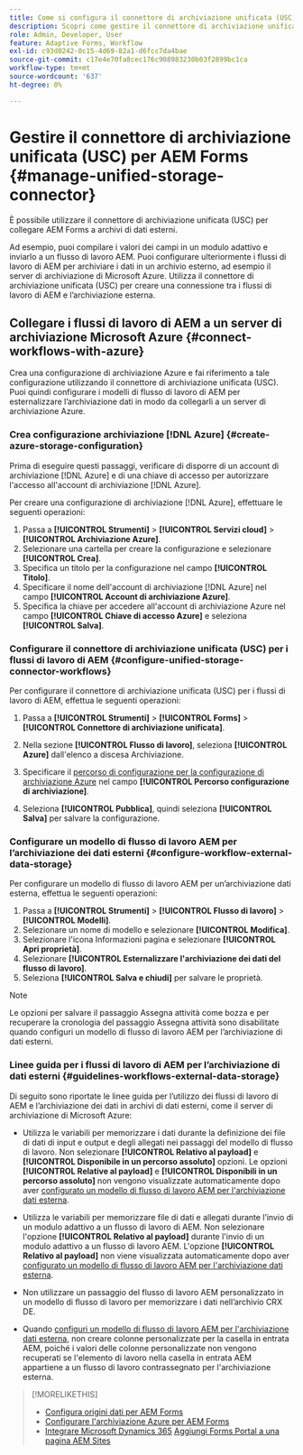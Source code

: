 ```yaml
---
title: Come si configura il connettore di archiviazione unificata (USC) per AEM Forms?
description: Scopri come gestire il connettore di archiviazione unificata (USC) per AEM Forms. Utilizza il connettore di archiviazione unificata (USC) per collegare AEM Forms alle archiviazioni dati esterne.
role: Admin, Developer, User
feature: Adaptive Forms, Workflow
exl-id: c93d0242-0c15-4d69-82a1-d6fcc7da4bae
source-git-commit: c17e4e70fa8cec176c908983230b03f2899bc1ca
workflow-type: tm+mt
source-wordcount: '637'
ht-degree: 0%

---
```


# Gestire il connettore di archiviazione unificata (USC) per AEM Forms {#manage-unified-storage-connector}

È possibile utilizzare il connettore di archiviazione unificata (USC) per collegare AEM Forms a archivi di dati esterni.

Ad esempio, puoi compilare i valori dei campi in un modulo adattivo e inviarlo a un flusso di lavoro AEM. Puoi configurare ulteriormente i flussi di lavoro di AEM per archiviare i dati in un archivio esterno, ad esempio il server di archiviazione di Microsoft Azure. Utilizza il connettore di archiviazione unificata (USC) per creare una connessione tra i flussi di lavoro di AEM e l’archiviazione esterna.

## Collegare i flussi di lavoro di AEM a un server di archiviazione Microsoft Azure {#connect-workflows-with-azure}

Crea una configurazione di archiviazione Azure e fai riferimento a tale configurazione utilizzando il connettore di archiviazione unificata (USC). Puoi quindi configurare i modelli di flusso di lavoro di AEM per esternalizzare l’archiviazione dati in modo da collegarli a un server di archiviazione Azure.

### Crea configurazione archiviazione [!DNL Azure] {#create-azure-storage-configuration}

Prima di eseguire questi passaggi, verificare di disporre di un account di archiviazione [!DNL Azure] e di una chiave di accesso per autorizzare l&#39;accesso all&#39;account di archiviazione [!DNL Azure].

Per creare una configurazione di archiviazione [!DNL Azure], effettuare le seguenti operazioni:

1. Passa a **[!UICONTROL Strumenti]** > **[!UICONTROL Servizi cloud]** > **[!UICONTROL Archiviazione Azure]**.
1. Selezionare una cartella per creare la configurazione e selezionare **[!UICONTROL Crea]**.
1. Specifica un titolo per la configurazione nel campo **[!UICONTROL Titolo]**.
1. Specificare il nome dell&#39;account di archiviazione [!DNL Azure] nel campo **[!UICONTROL Account di archiviazione Azure]**.
1. Specifica la chiave per accedere all&#39;account di archiviazione Azure nel campo **[!UICONTROL Chiave di accesso Azure]** e seleziona **[!UICONTROL Salva]**.

### Configurare il connettore di archiviazione unificata (USC) per i flussi di lavoro di AEM {#configure-unified-storage-connector-workflows}

Per configurare il connettore di archiviazione unificata (USC) per i flussi di lavoro di AEM, effettua le seguenti operazioni:

1. Passa a **[!UICONTROL Strumenti]** > **[!UICONTROL Forms]** > **[!UICONTROL Connettore di archiviazione unificata]**.

1. Nella sezione **[!UICONTROL Flusso di lavoro]**, seleziona **[!UICONTROL Azure]** dall&#39;elenco a discesa Archiviazione.
1. Specificare il [percorso di configurazione per la configurazione di archiviazione Azure](#create-azure-storage-configuration) nel campo **[!UICONTROL Percorso configurazione di archiviazione]**.
1. Seleziona **[!UICONTROL Pubblica]**, quindi seleziona **[!UICONTROL Salva]** per salvare la configurazione.

### Configurare un modello di flusso di lavoro AEM per l’archiviazione dei dati esterni {#configure-workflow-external-data-storage}

Per configurare un modello di flusso di lavoro AEM per un’archiviazione dati esterna, effettua le seguenti operazioni:

1. Passa a **[!UICONTROL Strumenti]** > **[!UICONTROL Flusso di lavoro]** > **[!UICONTROL Modelli]**.
1. Selezionare un nome di modello e selezionare **[!UICONTROL Modifica]**.
1. Selezionare l&#39;icona Informazioni pagina e selezionare **[!UICONTROL Apri proprietà]**.
1. Selezionare **[!UICONTROL Esternalizzare l&#39;archiviazione dei dati del flusso di lavoro]**.
1. Seleziona **[!UICONTROL Salva e chiudi]** per salvare le proprietà.

>[!NOTE]
>
>Le opzioni per salvare il passaggio Assegna attività come bozza e per recuperare la cronologia del passaggio Assegna attività sono disabilitate quando configuri un modello di flusso di lavoro AEM per l’archiviazione di dati esterni.

### Linee guida per i flussi di lavoro di AEM per l’archiviazione di dati esterni {#guidelines-workflows-external-data-storage}

Di seguito sono riportate le linee guida per l’utilizzo dei flussi di lavoro di AEM e l’archiviazione dei dati in archivi di dati esterni, come il server di archiviazione di Microsoft Azure:

* Utilizza le variabili per memorizzare i dati durante la definizione dei file di dati di input e output e degli allegati nei passaggi del modello di flusso di lavoro. Non selezionare **[!UICONTROL Relativo al payload]** e **[!UICONTROL Disponibile in un percorso assoluto]** opzioni. Le opzioni **[!UICONTROL Relative al payload]** e **[!UICONTROL Disponibili in un percorso assoluto]** non vengono visualizzate automaticamente dopo aver [configurato un modello di flusso di lavoro AEM per l&#39;archiviazione dati esterna](#configure-workflow-external-data-storage).

* Utilizza le variabili per memorizzare file di dati e allegati durante l’invio di un modulo adattivo a un flusso di lavoro di AEM. Non selezionare l&#39;opzione **[!UICONTROL Relativo al payload]** durante l&#39;invio di un modulo adattivo a un flusso di lavoro AEM. L&#39;opzione **[!UICONTROL Relativo al payload]** non viene visualizzata automaticamente dopo aver [configurato un modello di flusso di lavoro AEM per l&#39;archiviazione dati esterna](#configure-workflow-external-data-storage).

* Non utilizzare un passaggio del flusso di lavoro AEM personalizzato in un modello di flusso di lavoro per memorizzare i dati nell’archivio CRX DE.

* Quando [configuri un modello di flusso di lavoro AEM per l&#39;archiviazione dati esterna](#configure-workflow-external-data-storage), non creare colonne personalizzate per la casella in entrata AEM, poiché i valori delle colonne personalizzate non vengono recuperati se l&#39;elemento di lavoro nella casella in entrata AEM appartiene a un flusso di lavoro contrassegnato per l&#39;archiviazione esterna.

>[!MORELIKETHIS]
>
>* [Configura origini dati per AEM Forms](/help/forms/configure-data-sources.md)
>* [Configurare l&#39;archiviazione Azure per AEM Forms](/help/forms/configure-azure-storage.md)
>* [Integrare Microsoft Dynamics 365](/help/forms/configure-msdynamics.md)
>  [Aggiungi Forms Portal a una pagina AEM Sites](/help/forms/configure-forms-portal.md)
